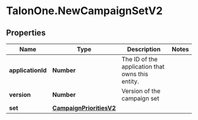 # TalonOne.NewCampaignSetV2

## Properties

Name | Type | Description | Notes
------------ | ------------- | ------------- | -------------
**applicationId** | **Number** | The ID of the application that owns this entity. | 
**version** | **Number** | Version of the campaign set | 
**set** | [**CampaignPrioritiesV2**](CampaignPrioritiesV2.md) |  | 


